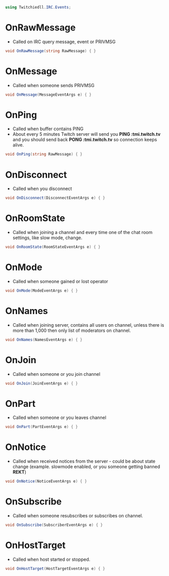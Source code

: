 ```cs 
using Twitchiedll.IRC.Events;
```

# OnRawMessage
- Called on IRC query message, event or PRIVMSG
```cs
void OnRawMessage(string RawMessage) { }
```

# OnMessage
- Called when someone sends PRIVMSG
```cs
void OnMessage(MessageEventArgs e) { }
```

# OnPing
- Called when buffer contains PING
- About every 5 minutes Twitch server will send you **PING :tmi.twitch.tv** and you should send back **PONG :tmi.twitch.tv** so connection keeps alive.
```cs
void OnPing(string RawMessage) { }
```

# OnDisconnect
- Called when you disconnect
```cs
void OnDisconnect(DisconnectEventArgs e) { }
```

# OnRoomState
- Called when joining a channel and every time one of the chat room settings, like slow mode, change.
```cs
void OnRoomState(RoomStateEventArgs e) { }
```

# OnMode
- Called when someone gained or lost operator
```cs
void OnMode(ModeEventArgs e) { }
```

# OnNames
- Called when joining server, contains all users on channel, unless there is more than 1,000 then only list of moderators on channel.
```cs
void OnNames(NamesEventArgs e) { }
```

# OnJoin
- Called when someone or you join channel
```cs
void OnJoin(JoinEventArgs e) { }
```

# OnPart
- Called when someone or you leaves channel
```cs
void OnPart(PartEventArgs e) { }
```

# OnNotice
- Called when received notices from the server - could be about state change (example. slowmode enabled, or you someone getting banned **REKT**)
```cs
void OnNotice(NoticeEventArgs e) { }
```

# OnSubscribe
- Called when someone resubscribes or subscribes on channel.
```cs
void OnSubscribe(SubscriberEventArgs e) { }
```

# OnHostTarget
- Called when host started or stopped.
```cs
void OnHostTarget(HostTargetEventArgs e) { }
```
